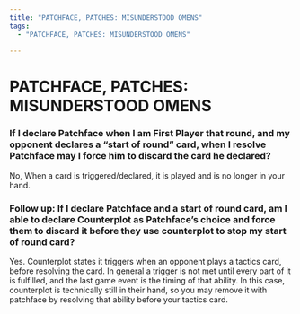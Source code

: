 ```yaml
---
title: "PATCHFACE, PATCHES: MISUNDERSTOOD OMENS"
tags:
  - "PATCHFACE, PATCHES: MISUNDERSTOOD OMENS"

---
```


# PATCHFACE, PATCHES: MISUNDERSTOOD OMENS

###  If I declare Patchface when I am First Player that round, and my opponent declares a “start of round” card, when I resolve Patchface may I force him to discard the card he declared?

No, When a card is triggered/declared, it is played and is no longer in your hand. 


###  Follow up: If I declare Patchface and a start of round card, am I able to declare Counterplot as Patchface’s choice and force them to discard it before they use counterplot to stop my start of round card?


Yes. Counterplot states it triggers when an opponent plays a tactics card, before resolving the card. In general a trigger is not met until every part of it is fulfilled, and the last game event is the timing of that ability. In this case, counterplot is technically still in their hand, so you may remove it with patchface by resolving that ability before your tactics card.


